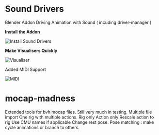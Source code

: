 # Sound Drivers
Blender Addon
Driving Animation with Sound ( incuding driver-manager )

**Install the Addon**

![Install Sound Drivers](https://github.com/batFINGER/sound-bake-drivers/wiki/images/install_addon.png)

**Make Visualisers Quickly**

![Visualiser](https://github.com/batFINGER/sound-bake-drivers/wiki/images/visquick.png)

Added MIDI Support

![MIDI](https://github.com/batFINGER/sound-bake-drivers/wiki/images/midi2.png)
# mocap-madness
Extended tools for bvh mocap files.
Still very much in testing.
Multiple file import
One rig with multiple actions.
Rig only
Action only
Rescale action to rig
Use CMU names if applicable
Change rest pose.
Pose matching : make cycle animations or branch to others.

